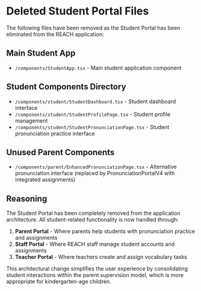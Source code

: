 # Deleted Student Portal Files

The following files have been removed as the Student Portal has been eliminated from the REACH application:

## Main Student App
- `/components/StudentApp.tsx` - Main student application component

## Student Components Directory
- `/components/student/StudentDashboard.tsx` - Student dashboard interface
- `/components/student/StudentProfilePage.tsx` - Student profile management  
- `/components/student/StudentPronunciationPage.tsx` - Student pronunciation practice interface

## Unused Parent Components
- `/components/parent/EnhancedPronunciationPage.tsx` - Alternative pronunciation interface (replaced by PronunciationPortalV4 with integrated assignments)

## Reasoning
The Student Portal has been completely removed from the application architecture. All student-related functionality is now handled through:

1. **Parent Portal** - Where parents help students with pronunciation practice and assignments
2. **Staff Portal** - Where REACH staff manage student accounts and assignments  
3. **Teacher Portal** - Where teachers create and assign vocabulary tasks

This architectural change simplifies the user experience by consolidating student interactions within the parent supervision model, which is more appropriate for kindergarten-age children.